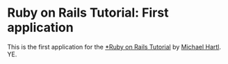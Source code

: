 # Ruby on Rails Tutorial: First application

This is the first application for the [*Ruby on Rails Tutorial](http://railstutorial.org/) by [Michael Hartl](http://michaelhartl.com/). YE.